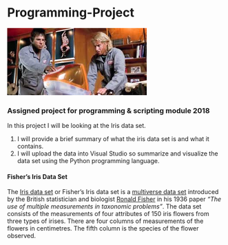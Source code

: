 # Programming-Project
![](Zoolander.jpg)
### Assigned project for programming &amp; scripting module 2018
In this project I will be looking at the Iris data set. 
1) I will provide a brief summary of what the iris data set is and what it contains. 
2) I will upload the data into Visual Studio so summarize and visualize the data set using the Python programming language.

#### Fisher’s Iris Data Set

The [Iris data set](https://en.wikipedia.org/wiki/Iris_flower_data_set) or Fisher’s Iris data set is a [multiverse data set](https://en.wikipedia.org/wiki/Multivariate_statistics) introduced by the British statistician and biologist [Ronald Fisher](http://www.newworldencyclopedia.org/entry/Ronald_Fisher) in his 1936 paper *“The use of multiple measurements in taxonomic problems”*.
The data set consists of the measurements of four attributes of 150 iris flowers from three types of irises. There are four columns of measurements of the flowers in centimetres. The fifth column is the species of the flower observed.

